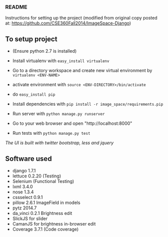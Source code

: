 ### README

Instructions for setting up the project (modified from original copy posted at: https://github.com/CSE360Fall2014/ImageSpace-Django)

## To setup project

* (Ensure python 2.7 is installed)

* Install virtualenv with `easy_install virtualenv`

* Go to a directory workspace and create new virtual environment by `virtualenv <ENV-NAME>`

* activate environment with `source <ENV-DIRECTORY>/bin/activate`

* do `easy_install pip`

* Install dependencies with `pip install -r image_space/requirements.pip`

* Run server with `python manage.py runserver`

* Go to your web browser and open "http://localhost:8000"

* Run tests with `python manage.py test`

*The UI is built with twitter bootstrap, less and jquery*


## Software used
* django 1.7.1
* lettuce 0.2.20 (Testing)
* Selenium (Functional Testing)
* lxml 3.4.0
* nose 1.3.4
* cssselect 0.9.1
* pillow 2.6.1 ImageField in models
* pytz 2014.7
* da_vinci 0.2.1 Brightness edit
* SlickJS for slider
* CamanJS for brightness in-browser edit
* Coverage 3.7.1 (Code coverage)
